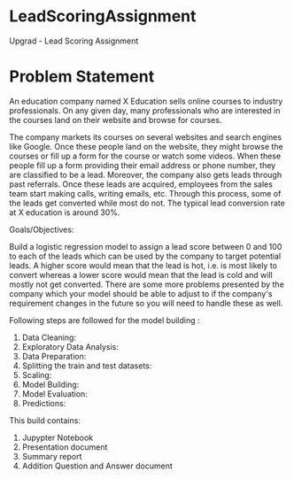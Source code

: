 # LeadScoringAssignment
Upgrad - Lead Scoring Assignment


# Problem Statement
An education company named X Education sells online courses to industry professionals. On any given day, many professionals who are interested in the courses land on their website and browse for courses. 

 

The company markets its courses on several websites and search engines like Google. Once these people land on the website, they might browse the courses or fill up a form for the course or watch some videos. When these people fill up a form providing their email address or phone number, they are classified to be a lead. Moreover, the company also gets leads through past referrals. Once these leads are acquired, employees from the sales team start making calls, writing emails, etc. Through this process, some of the leads get converted while most do not. The typical lead conversion rate at X education is around 30%. 

Goals/Objectives: 

Build a logistic regression model to assign a lead score between 0 and 100 to each of the leads which can be used by the company to target potential leads. A higher score would mean that the lead is hot, i.e. is most likely to convert whereas a lower score would mean that the lead is cold and will mostly not get converted.
There are some more problems presented by the company which your model should be able to adjust to if the company's requirement changes in the future so you will need to handle these as well. 

Following steps are followed for the model building :
1.	Data Cleaning: 
2.	Exploratory Data Analysis:
3.	Data Preparation:
4.	Splitting the train and test datasets:
5.	Scaling:
6.	Model Building:
7.	Model Evaluation:
8.	Predictions:

This build contains: 
1. Jupypter Notebook
2. Presentation document
3. Summary report 
4. Addition Question and Answer document

